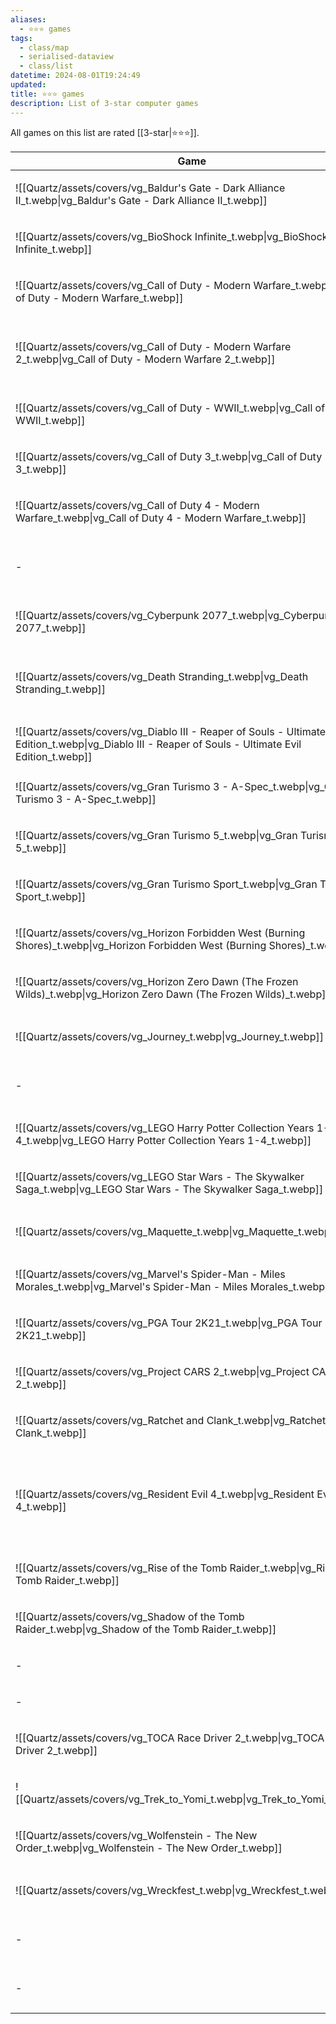 ```yaml
---
aliases:
  - ⭐️⭐️⭐️ games
tags:
  - class/map
  - serialised-dataview
  - class/list
datetime: 2024-08-01T19:24:49
updated: 
title: ⭐️⭐️⭐️ games
description: List of 3-star computer games
---
```

All games on this list are rated [[3-star|⭐️⭐️⭐️]].

<!-- QueryToSerialize: table without id embed(link(thumbnail)) as Game, file.link as "", platform as Platform from #class/video-game where contains(rating, [[3-star]]) sort file.name -->
<!-- SerializedQuery: table without id embed(link(thumbnail)) as Game, file.link as "", platform as Platform from #class/video-game where contains(rating, [[3-star]]) sort file.name -->

| Game                                                                                                                                                     |                                                                                                                                | Platform                                                                                                                                                                      |
| -------------------------------------------------------------------------------------------------------------------------------------------------------- | ------------------------------------------------------------------------------------------------------------------------------ | ----------------------------------------------------------------------------------------------------------------------------------------------------------------------------- |
| ![[Quartz/assets/covers/vg_Baldur's Gate - Dark Alliance II_t.webp\|vg_Baldur's Gate - Dark Alliance II_t.webp]]                                         | [[Quartz/notes/Baldur's Gate - Dark Alliance II.md\|Baldur's Gate - Dark Alliance II]]                                         | <ul><li>[[Quartz/notes/PlayStation 2.md\|PlayStation 2]]</li></ul>                                                                                                           |
| ![[Quartz/assets/covers/vg_BioShock Infinite_t.webp\|vg_BioShock Infinite_t.webp]]                                                                       | [[Quartz/notes/BioShock Infinite.md\|BioShock Infinite]]                                                                       | <ul><li>[[Atlas/Notes/PlayStation 3.md\|PlayStation 3]]</li></ul>                                                                                                            |
| ![[Quartz/assets/covers/vg_Call of Duty - Modern Warfare_t.webp\|vg_Call of Duty - Modern Warfare_t.webp]]                                               | [[Quartz/notes/Call of Duty - Modern Warfare.md\|Call of Duty - Modern Warfare]]                                               | <ul><li>[[Atlas/Notes/PlayStation 4.md\|PlayStation 4]]</li></ul>                                                                                                            |
| ![[Quartz/assets/covers/vg_Call of Duty - Modern Warfare 2_t.webp\|vg_Call of Duty - Modern Warfare 2_t.webp]]                                           | [[Quartz/notes/Call of Duty - Modern Warfare 2.md\|Call of Duty - Modern Warfare 2]]                                           | <ul><li>[[Atlas/Notes/PlayStation 3.md\|PlayStation 3]]</li><li>[[Atlas/Notes/PlayStation 4.md\|PlayStation 4]]</li></ul>                                                   |
| ![[Quartz/assets/covers/vg_Call of Duty - WWII_t.webp\|vg_Call of Duty - WWII_t.webp]]                                                                   | [[Quartz/notes/Call of Duty - WWII.md\|Call of Duty - WWII]]                                                                   | <ul><li>[[Atlas/Notes/PlayStation 4.md\|PlayStation 4]]</li></ul>                                                                                                            |
| ![[Quartz/assets/covers/vg_Call of Duty 3_t.webp\|vg_Call of Duty 3_t.webp]]                                                                             | [[Quartz/notes/Call of Duty 3.md\|Call of Duty 3]]                                                                             | <ul><li>[[+/Nintendo Wii.md\|Nintendo Wii]]</li></ul>                                                                                                                        |
| ![[Quartz/assets/covers/vg_Call of Duty 4 - Modern Warfare_t.webp\|vg_Call of Duty 4 - Modern Warfare_t.webp]]                                           | [[Quartz/notes/Call of Duty 4 - Modern Warfare.md\|Call of Duty 4 - Modern Warfare]]                                           | <ul><li>[[Atlas/Notes/PlayStation 3.md\|PlayStation 3]]</li></ul>                                                                                                            |
| \-                                                                                                                                                       | [[Quartz/notes/Cities Skylines II.md\|Cities Skylines II]]                                                                     | <ul><li>[[+/Microsoft Windows.md\|Microsoft Windows]]</li></ul>                                                                                                              |
| ![[Quartz/assets/covers/vg_Cyberpunk 2077_t.webp\|vg_Cyberpunk 2077_t.webp]]                                                                             | [[Quartz/notes/Cyberpunk 2077.md\|Cyberpunk 2077]]                                                                             | <ul><li>[[Quartz/notes/PlayStation 5.md\|PlayStation 5]]</li></ul>                                                                                                           |
| ![[Quartz/assets/covers/vg_Death Stranding_t.webp\|vg_Death Stranding_t.webp]]                                                                           | [[Quartz/notes/Death Stranding.md\|Death Stranding]]                                                                           | <ul><li>[[Atlas/Notes/PlayStation 4.md\|PlayStation 4]]</li><li>[[Quartz/notes/PlayStation 5.md\|PlayStation 5]]</li></ul>                                                  |
| ![[Quartz/assets/covers/vg_Diablo III - Reaper of Souls - Ultimate Evil Edition_t.webp\|vg_Diablo III - Reaper of Souls - Ultimate Evil Edition_t.webp]] | [[Quartz/notes/Diablo III - Reaper of Souls - Ultimate Evil Edition.md\|Diablo III - Reaper of Souls - Ultimate Evil Edition]] | <ul><li>[[Atlas/Notes/PlayStation 4.md\|PlayStation 4]]</li></ul>                                                                                                            |
| ![[Quartz/assets/covers/vg_Gran Turismo 3 - A-Spec_t.webp\|vg_Gran Turismo 3 - A-Spec_t.webp]]                                                           | [[Quartz/notes/Gran Turismo 3 - A-Spec.md\|Gran Turismo 3 - A-Spec]]                                                           | <ul><li>[[Quartz/notes/PlayStation 2.md\|PlayStation 2]]</li></ul>                                                                                                           |
| ![[Quartz/assets/covers/vg_Gran Turismo 5_t.webp\|vg_Gran Turismo 5_t.webp]]                                                                             | [[Quartz/notes/Gran Turismo 5.md\|Gran Turismo 5]]                                                                             | <ul><li>[[Atlas/Notes/PlayStation 3.md\|PlayStation 3]]</li></ul>                                                                                                            |
| ![[Quartz/assets/covers/vg_Gran Turismo Sport_t.webp\|vg_Gran Turismo Sport_t.webp]]                                                                     | [[Quartz/notes/Gran Turismo Sport.md\|Gran Turismo Sport]]                                                                     | <ul><li>[[Atlas/Notes/PlayStation 4.md\|PlayStation 4]]</li></ul>                                                                                                            |
| ![[Quartz/assets/covers/vg_Horizon Forbidden West (Burning Shores)_t.webp\|vg_Horizon Forbidden West (Burning Shores)_t.webp]]                           | [[Quartz/notes/Horizon Forbidden West - Burning Shores.md\|Horizon Forbidden West - Burning Shores]]                           | <ul><li>[[Quartz/notes/PlayStation 5.md\|PlayStation 5]]</li></ul>                                                                                                           |
| ![[Quartz/assets/covers/vg_Horizon Zero Dawn (The Frozen Wilds)_t.webp\|vg_Horizon Zero Dawn (The Frozen Wilds)_t.webp]]                                 | [[Quartz/notes/Horizon Zero Dawn - Frozen Wilds.md\|Horizon Zero Dawn - Frozen Wilds]]                                         | <ul><li>[[Atlas/Notes/PlayStation 4.md\|PlayStation 4]]</li></ul>                                                                                                            |
| ![[Quartz/assets/covers/vg_Journey_t.webp\|vg_Journey_t.webp]]                                                                                           | [[Quartz/notes/Journey.md\|Journey]]                                                                                           | <ul><li>[[Atlas/Notes/PlayStation 4.md\|PlayStation 4]]</li></ul>                                                                                                            |
| \-                                                                                                                                                       | [[Quartz/notes/Lazarian.md\|Lazarian]]                                                                                         | <ul><li>[[Atlas/Notes/Commodore 64.md\|Commodore 64]]</li></ul>                                                                                                              |
| ![[Quartz/assets/covers/vg_LEGO Harry Potter Collection Years 1-4_t.webp\|vg_LEGO Harry Potter Collection Years 1-4_t.webp]]                             | [[Quartz/notes/LEGO Harry Potter Collection Years 1-4.md\|LEGO Harry Potter Collection Years 1-4]]                             | <ul><li>[[Atlas/Notes/PlayStation 4.md\|PlayStation 4]]</li></ul>                                                                                                            |
| ![[Quartz/assets/covers/vg_LEGO Star Wars - The Skywalker Saga_t.webp\|vg_LEGO Star Wars - The Skywalker Saga_t.webp]]                                   | [[Atlas/Notes/LEGO Star Wars - The Skywalker Saga.md\|LEGO Star Wars - The Skywalker Saga]]                                    | <ul><li>[[Quartz/notes/PlayStation 5.md\|PlayStation 5]]</li></ul>                                                                                                           |
| ![[Quartz/assets/covers/vg_Maquette_t.webp\|vg_Maquette_t.webp]]                                                                                         | [[Quartz/notes/Maquette.md\|Maquette]]                                                                                         | <ul><li>[[Quartz/notes/PlayStation 5.md\|PlayStation 5]]</li></ul>                                                                                                           |
| ![[Quartz/assets/covers/vg_Marvel's Spider-Man - Miles Morales_t.webp\|vg_Marvel's Spider-Man - Miles Morales_t.webp]]                                   | [[Quartz/notes/Marvel's Spider-Man - Miles Morales.md\|Marvel's Spider-Man - Miles Morales]]                                   | <ul><li>[[Quartz/notes/PlayStation 5.md\|PlayStation 5]]</li></ul>                                                                                                           |
| ![[Quartz/assets/covers/vg_PGA Tour 2K21_t.webp\|vg_PGA Tour 2K21_t.webp]]                                                                               | [[Quartz/notes/PGA Tour 2K21.md\|PGA Tour 2K21]]                                                                               | <ul><li>[[Atlas/Notes/PlayStation 4.md\|PlayStation 4]]</li></ul>                                                                                                            |
| ![[Quartz/assets/covers/vg_Project CARS 2_t.webp\|vg_Project CARS 2_t.webp]]                                                                             | [[Quartz/notes/Project CARS 2.md\|Project CARS 2]]                                                                             | <ul><li>[[Atlas/Notes/PlayStation 4.md\|PlayStation 4]]</li></ul>                                                                                                            |
| ![[Quartz/assets/covers/vg_Ratchet and Clank_t.webp\|vg_Ratchet and Clank_t.webp]]                                                                       | [[Quartz/notes/Ratchet and Clank.md\|Ratchet and Clank]]                                                                       | <ul><li>[[Atlas/Notes/PlayStation 4.md\|PlayStation 4]]</li></ul>                                                                                                            |
| ![[Quartz/assets/covers/vg_Resident Evil 4_t.webp\|vg_Resident Evil 4_t.webp]]                                                                           | [[Quartz/notes/Resident Evil 4.md\|Resident Evil 4]]                                                                           | <ul><li>[[+/Nintendo Wii.md\|Nintendo Wii]]</li><li>[[Quartz/notes/PlayStation 5.md\|PlayStation 5]]</li><li>[[Atlas/Notes/PlayStation VR2.md\|PlayStation VR2]]</li></ul> |
| ![[Quartz/assets/covers/vg_Rise of the Tomb Raider_t.webp\|vg_Rise of the Tomb Raider_t.webp]]                                                           | [[Quartz/notes/Rise of the Tomb Raider.md\|Rise of the Tomb Raider]]                                                           | <ul><li>[[Atlas/Notes/PlayStation 4.md\|PlayStation 4]]</li></ul>                                                                                                            |
| ![[Quartz/assets/covers/vg_Shadow of the Tomb Raider_t.webp\|vg_Shadow of the Tomb Raider_t.webp]]                                                       | [[Quartz/notes/Shadow of the Tomb Raider.md\|Shadow of the Tomb Raider]]                                                       | <ul><li>[[Atlas/Notes/PlayStation 4.md\|PlayStation 4]]</li></ul>                                                                                                            |
| \-                                                                                                                                                       | [[Atlas/Notes/The Room.md\|The Room]]                                                                                          | <ul><li>[[iOS\|iOS]]</li></ul>                                                                                                                                               |
| \-                                                                                                                                                       | [[Atlas/Notes/The Room Two.md\|The Room Two]]                                                                                  | <ul><li>[[iOS\|iOS]]</li></ul>                                                                                                                                               |
| ![[Quartz/assets/covers/vg_TOCA Race Driver 2_t.webp\|vg_TOCA Race Driver 2_t.webp]]                                                                     | [[Quartz/notes/TOCA Race Driver 2.md\|TOCA Race Driver 2]]                                                                     | <ul><li>[[Quartz/notes/PlayStation 2.md\|PlayStation 2]]</li></ul>                                                                                                           |
| ![[Quartz/assets/covers/vg_Trek_to_Yomi_t.webp\|vg_Trek_to_Yomi_t.webp]]                                                                                 | [[Quartz/notes/Trek to Yomi.md\|Trek to Yomi]]                                                                                 | <ul><li>[[Quartz/notes/PlayStation 5.md\|PlayStation 5]]</li></ul>                                                                                                           |
| ![[Quartz/assets/covers/vg_Wolfenstein - The New Order_t.webp\|vg_Wolfenstein - The New Order_t.webp]]                                                   | [[Quartz/notes/Wolfenstein - The New Order.md\|Wolfenstein - The New Order]]                                                   | <ul><li>[[Atlas/Notes/PlayStation 4.md\|PlayStation 4]]</li></ul>                                                                                                            |
| ![[Quartz/assets/covers/vg_Wreckfest_t.webp\|vg_Wreckfest_t.webp]]                                                                                       | [[Quartz/notes/Wreckfest.md\|Wreckfest]]                                                                                       | <ul><li>[[Quartz/notes/PlayStation 5.md\|PlayStation 5]]</li></ul>                                                                                                           |
| \-                                                                                                                                                       | [[Atlas/Notes/Zork II.md\|Zork II]]                                                                                            | <ul><li>[[Atlas/Notes/Commodore 64.md\|Commodore 64]]</li></ul>                                                                                                              |
| \-                                                                                                                                                       | [[Atlas/Notes/Zork III.md\|Zork III]]                                                                                          | <ul><li>[[Atlas/Notes/Commodore 64.md\|Commodore 64]]</li></ul>                                                                                                              |
<!-- SerializedQuery END -->

